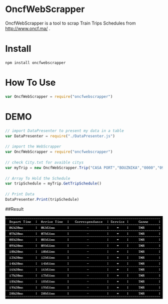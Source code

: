 # OncfWebScrapper

OncfWebScrapper is a tool to scrap Train Trips Schedules from http://www.oncf.ma/ .

# Install

```
npm install oncfwebscrapper
```

# How To Use

```javascript
var OncfWebScrapper = require("oncfwebscrapper")
```

# DEMO

```javascript
// import DataPresenter to present my data in a table
var DataPresenter = require("./DataPresenter.js")

// import the WebScrapper
var OncfWebScrapper = require("oncfwebscrapper")

// check City.txt for avaible citys
var myTrip = new OncfWebScrapper.Trip("CASA PORT","BOUZNIKA","0000","09/05/2016")

// Array To Hold the Schedule
var tripSchedule = myTrip.GetTripSchedule()

// Print Data
DataPresenter.Print(tripSchedule)
```

##Result

![screenshot](https://github.com/py444/OncfWebScrapper/blob/master/ScreenShot/screenshot.png "ScreenShot")

